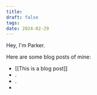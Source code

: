 ```yaml
---
title: 
draft: false
tags: 
date: 2024-02-29
---
```

Hey, I'm Parker.

Here are some blog posts of mine:
- [[This is a blog post]]
- .
- .
- 